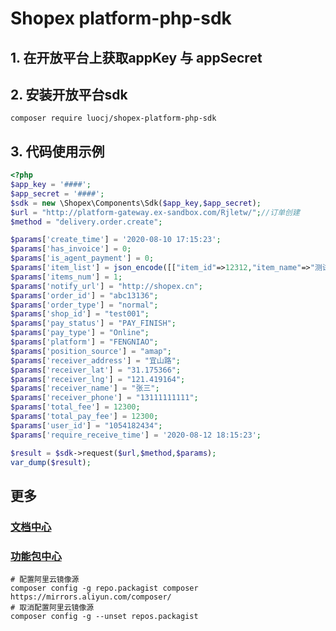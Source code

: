 # Shopex platform-php-sdk

## 1. 在开放平台上获取appKey 与 appSecret

## 2. 安装开放平台sdk
```shell script
composer require luocj/shopex-platform-php-sdk
```

## 3. 代码使用示例
```php
<?php
$app_key = '####';
$app_secret = '####';
$sdk = new \Shopex\Components\Sdk($app_key,$app_secret);
$url = "http://platform-gateway.ex-sandbox.com/Rjletw/";//订单创建
$method = "delivery.order.create";

$params['create_time'] = '2020-08-10 17:15:23';
$params['has_invoice'] = 0;
$params['is_agent_payment'] = 0;
$params['item_list'] = json_encode([["item_id"=>12312,"item_name"=>"测试商品","num"=>1,"price"=>12300,"total_item_fee"=>12300]]);
$params['items_num'] = 1;
$params['notify_url'] = "http://shopex.cn";
$params['order_id'] = "abc13136";
$params['order_type'] = "normal";
$params['shop_id'] = "test001";
$params['pay_status'] = "PAY_FINISH";
$params['pay_type'] = "Online";
$params['platform'] = "FENGNIAO";
$params['position_source'] = "amap";
$params['receiver_address'] = "宜山路";
$params['receiver_lat'] = "31.175366";
$params['receiver_lng'] = "121.419164";
$params['receiver_name'] = "张三";
$params['receiver_phone'] = "13111111111";
$params['total_fee'] = 12300;
$params['total_pay_fee'] = 12300;
$params['user_id'] = "1054182434";
$params['require_receive_time'] = '2020-08-12 18:15:23';

$result = $sdk->request($url,$method,$params);
var_dump($result);
```

## 更多
### [文档中心](http://platform-developer.ex-sandbox.com/docs)
### [功能包中心](http://platform-developer.ex-sandbox.com/pack)
```shell script
# 配置阿里云镜像源
composer config -g repo.packagist composer https://mirrors.aliyun.com/composer/
# 取消配置阿里云镜像源
composer config -g --unset repos.packagist
```
